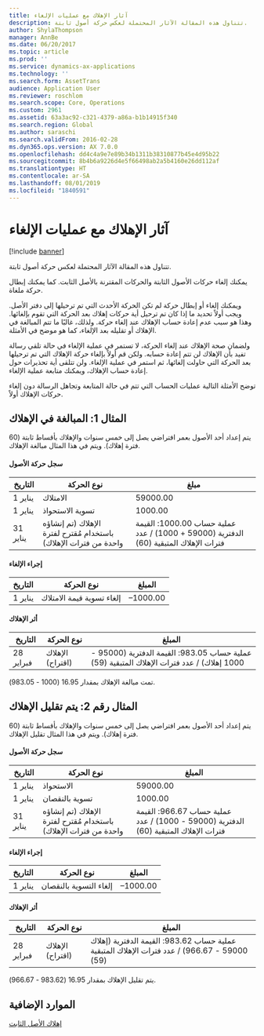 ```yaml
---
title: آثار الإهلاك مع عمليات الإلغاء
description: تتناول هذه المقالة الآثار المحتملة لعكس حركة أصول ثابتة.
author: ShylaThompson
manager: AnnBe
ms.date: 06/20/2017
ms.topic: article
ms.prod: ''
ms.service: dynamics-ax-applications
ms.technology: ''
ms.search.form: AssetTrans
audience: Application User
ms.reviewer: roschlom
ms.search.scope: Core, Operations
ms.custom: 2961
ms.assetid: 63a3ac92-c321-4379-a86a-b1b14915f340
ms.search.region: Global
ms.author: saraschi
ms.search.validFrom: 2016-02-28
ms.dyn365.ops.version: AX 7.0.0
ms.openlocfilehash: dd4c4a9e7e89b34b1311b38310877b45e4d95b22
ms.sourcegitcommit: 8b4b6a9226d4e5f66498ab2a5b4160e26dd112af
ms.translationtype: HT
ms.contentlocale: ar-SA
ms.lasthandoff: 08/01/2019
ms.locfileid: "1840591"
---
```

# <a name="depreciation-effects-with-reversals"></a>آثار الإهلاك مع عمليات الإلغاء

[!include [banner](../includes/banner.md)]

تتناول هذه المقالة الآثار المحتملة لعكس حركة أصول ثابتة. 

يمكنك إلغاء حركات الأصول الثابتة والحركات المقترنة بالأصل الثابت. كما يمكنك إبطال حركة ملغاة. 

ويمكنك إلغاء أو إبطال حركة لم تكن الحركة الأحدث التي تم ترحيلها إلى دفتر الأصل. ويجب أولاً تحديد ما إذا كان تم ترحيل أية حركات إهلاك بعد الحركة التي تقوم بإلغائها. وهذا هو سبب عدم إعادة حساب الإهلاك عند إلغاء حركة. ولذلك، غالبًا ما تتم المبالغة في الإهلاك أو تقليله بعد الإلغاء، كما هو موضح في الأمثلة. 

ولضمان صحة الإهلاك عند إلغاء الحركة، لا تستمر في عملية الإلغاء في حالة تلقي رسالة تفيد بأن الإهلاك لن تتم إعادة حسابه. ولكن قم أولاً بإلغاء حركة الإهلاك التي تم ترحيلها بعد الحركة التي حاولت إلغائها، ثم استمر في عملية الإلغاء. ولن تتلقى أية تحذيرات حول إعادة حساب الإهلاك، ويمكنك متابعة عملية الإلغاء. 

توضح الأمثلة التالية عمليات الحساب التي تتم في حالة المتابعة وتجاهل الرسالة دون إلغاء حركات الإهلاك أولاً.

## <a name="example-1-depreciation-is-overstated"></a> المثال 1: المبالغة في الإهلاك
يتم إعداد أحد الأصول بعمر افتراضي يصل إلى خمس سنوات والإهلاك بأقساط ثابتة (60 فترة إهلاك). ويتم في هذا المثال مبالغة الإهلاك.
#### <a name="asset-transaction-history"></a>سجل حركة الأصول

| التاريخ       | نوع الحركة                                                          | مبلغ                                    |
|------------|---------------------------------------------------------------------------|-------------------------------------------|
| 1 يناير  | الامتلاك                                                               | 59000.00                                 |
| 1 يناير  | تسوية الاستحواذ                                                    | 1000.00                                  |
| 31 يناير | الإهلاك (تم إنشاؤه باستخدام مُقترح لفترة واحدة من فترات الإهلاك) | عملية حساب 1000.00: القيمة الدفترية (59000 + 1000) / عدد فترات الإهلاك المتبقية (60) |

#### <a name="reversal-action"></a>إجراء الإلغاء

| التاريخ      | نوع الحركة                | المبلغ    |
|-----------|---------------------------------|-----------|
| 1 يناير | إلغاء تسوية قيمة الامتلاك | –1000.00 |

#### <a name="depreciation-effect"></a>أثر الإهلاك

| التاريخ        | نوع الحركة        | المبلغ                                                                                |
|-------------|-------------------------|---------------------------------------------------------------------------------------|
| 28 فبراير | الإهلاك (اقتراح) | عملية حساب 983.05: القيمة الدفترية (95000 - 1000 إهلاك) / عدد فترات الإهلاك المتبقية (59) |

تمت مبالغة الإهلاك بمقدار 16.95 (1000 - 983.05).

## <a name="example-2-depreciation-is-understated"></a> المثال رقم 2: يتم تقليل الإهلاك
يتم إعداد أحد الأصول بعمر افتراضي يصل إلى خمس سنوات والإهلاك بأقساط ثابتة (60 فترة إهلاك). ويتم في هذا المثال تقليل الإهلاك.
#### <a name="asset-transaction-history"></a>سجل حركة الأصول

| التاريخ       | نوع الحركة                                                          | المبلغ                                      |
|------------|---------------------------------------------------------------------------|---------------------------------------------|
| 1 يناير  | الاستحواذ                                                               | 59000.00                                   |
| 1 يناير  | تسوية بالنقصان                                                     | 1000.00                                    |
| 31 يناير | الإهلاك (تم إنشاؤه باستخدام مُقترح لفترة واحدة من فترات الإهلاك) | عملية حساب 966.67: القيمة الدفترية (59000 - 1000) / عدد فترات الإهلاك المتبقية (60) |

#### <a name="reversal-action"></a>إجراء الإلغاء

| التاريخ      | نوع الحركة               | المبلغ    |
|-----------|--------------------------------|-----------|
| 1 يناير | إلغاء التسوية بالنقصان | –1000.00 |

#### <a name="depreciation-effect"></a>أثر الإهلاك

| التاريخ        | نوع الحركة        | المبلغ                                                                                       |
|-------------|-------------------------|----------------------------------------------------------------------------------------------|
| 28 فبراير | الإهلاك (اقتراح) | عملية حساب 983.62: القيمة الدفترية (إهلاك 59000 - 966.67) / عدد فترات الإهلاك المتبقية (59) |

يتم تقليل الإهلاك بمقدار 16.95 (983.62 - 966.67).



<a name="additional-resources"></a>الموارد الإضافية
--------

[إهلاك الأصل الثابت](fixed-asset-depreciation.md)



